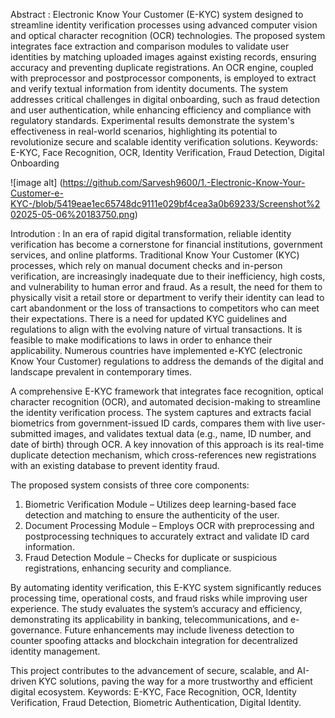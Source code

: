 Abstract : 
Electronic Know Your Customer (E-KYC) system designed to streamline identity verification processes using advanced computer vision and optical character recognition (OCR) technologies. The proposed system integrates face extraction and comparison modules to validate user identities by matching uploaded images against existing records, ensuring accuracy and preventing duplicate registrations. An OCR engine, coupled with preprocessor and postprocessor components, is employed to extract and verify textual information from identity documents. The system addresses critical challenges in digital onboarding, such as fraud detection and user authentication, while enhancing efficiency and compliance with regulatory standards. Experimental results demonstrate the system's effectiveness in real-world scenarios, highlighting its potential to revolutionize secure and scalable identity verification solutions.
Keywords: E-KYC, Face Recognition, OCR, Identity Verification, Fraud Detection, Digital Onboarding

![image alt] (https://github.com/Sarvesh9600/1.-Electronic-Know-Your-Customer-e-KYC-/blob/5419eae1ec65748dc9111e029bf4cea3a0b69233/Screenshot%202025-05-06%20183750.png)


Introdution :
In an era of rapid digital transformation, reliable identity verification has become a cornerstone for financial institutions, government services, and online platforms. Traditional Know Your Customer (KYC) processes, which rely on manual document checks and in-person verification, are increasingly inadequate due to their inefficiency, high costs, and vulnerability to human error and fraud.  As a result, the need for them to physically visit a retail store or department to verify their identity can lead to cart abandonment or the loss of transactions to competitors who can meet their expectations. There is a need for updated KYC guidelines and regulations to align with the evolving nature of virtual transactions. It is feasible to make modifications to laws in order to enhance their applicability. Numerous countries have implemented e-KYC (electronic Know Your Customer) regulations to address the demands of the digital and landscape prevalent in contemporary times.

 A comprehensive E-KYC framework that integrates face recognition, optical character recognition (OCR), and automated decision-making to streamline the identity verification process. The system captures and extracts facial biometrics from government-issued ID cards, compares them with live user-submitted images, and validates textual data (e.g., name, ID number, and date of birth) through OCR. A key innovation of this approach is its real-time duplicate detection mechanism, which cross-references new registrations with an existing database to prevent identity fraud.

The proposed system consists of three core components:
1.	Biometric Verification Module – Utilizes deep learning-based face detection and matching to ensure the authenticity of the user.
2.	Document Processing Module – Employs OCR with preprocessing and postprocessing techniques to accurately extract and validate ID card information.
3.	Fraud Detection Module – Checks for duplicate or suspicious registrations, enhancing security and compliance.
 
By automating identity verification, this E-KYC system significantly reduces processing time, operational costs, and fraud risks while improving user experience. The study evaluates the system’s accuracy and efficiency, demonstrating its applicability in banking, telecommunications, and e-governance. Future enhancements may include liveness detection to counter spoofing attacks and blockchain integration for decentralized identity management.

This project contributes to the advancement of secure, scalable, and AI-driven KYC solutions, paving the way for a more trustworthy and efficient digital ecosystem.
Keywords: E-KYC, Face Recognition, OCR, Identity Verification, Fraud Detection, Biometric Authentication, Digital Identity.
